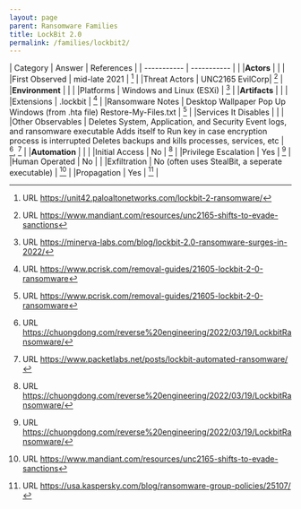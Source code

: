 ```yaml
---
layout: page
parent: Ransomware Families
title: LockBit 2.0
permalink: /families/lockbit2/
---
```


| Category | Answer | References | 
| ----------- | ----------- | | 
|**Actors** | | |
|First Observed | mid-late 2021 | [^1] |
|Threat Actors | UNC2165 EvilCorp| [^2] |
|**Environment** | | |
|Platforms | Windows and Linux (ESXi) | [^3] |
|**Artifacts** | | |
|Extensions | .lockbit | [^4] |
|Ransomware Notes | Desktop Wallpaper
Pop Up Windows (from .hta file)
Restore-My-Files.txt | [^4] |
|Services It Disables | | |
|Other Observables | Deletes System&comma; Application&comma; and Security Event logs&comma; and ransomware executable
Adds itself to Run key in case encryption process is interrupted
Deletes backups and kills processes&comma; services&comma; etc | [^6], [^7] |
|**Automation** | | |
|Initial Access | No | [^6] |
|Privilege Escalation | Yes | [^6] |
|Human Operated | No | |
|Exfiltration | No (often uses StealBit&comma; a seperate executable) | [^2] |
|Propagation | Yes | [^9] |


[^1]: URL https://unit42.paloaltonetworks.com/lockbit-2-ransomware/
[^2]: URL https://www.mandiant.com/resources/unc2165-shifts-to-evade-sanctions
[^3]: URL https://minerva-labs.com/blog/lockbit-2.0-ransomware-surges-in-2022/
[^4]: URL https://www.pcrisk.com/removal-guides/21605-lockbit-2-0-ransomware
[^5]: URL https://www.picussecurity.com/resource/lockbit-2.0-ransomware-ttps-used-in-emerging-ransomware-campaigns
[^6]: URL https://chuongdong.com/reverse%20engineering/2022/03/19/LockbitRansomware/
[^7]: URL https://www.packetlabs.net/posts/lockbit-automated-ransomware/
[^8]: URL https://www.trendmicro.com/en_us/research/21/h/lockbit-resurfaces-with-version-2-0-ransomware-detections-in-chi.html
[^9]: URL https://usa.kaspersky.com/blog/ransomware-group-policies/25107/
